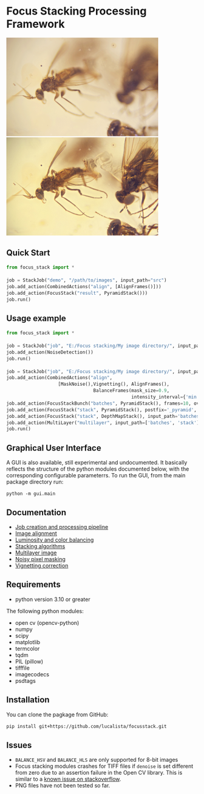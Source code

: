# Focus Stacking Processing Framework

<img src='../img/flies.gif' width="400">  <img src='../img/flies_stack.jpg' width="400">

## Quick Start
```python
from focus_stack import *

job = StackJob("demo", "/path/to/images", input_path="src")
job.add_action(CombinedActions("align", [AlignFrames()]))
job.add_action(FocusStack("result", PyramidStack()))
job.run()
```

## Usage example

```python
from focus_stack import *

job = StackJob("job", "E:/Focus stacking/My image directory/", input_path="src")
job.add_action(NoiseDetection())
job.run()

job = StackJob("job", "E:/Focus stacking/My image directory/", input_path="src")
job.add_action(CombinedActions("align",
			       [MaskNoise(),Vignetting(), AlignFrames(),
                                BalanceFrames(mask_size=0.9,
                                              intensity_interval={'min': 150, 'max': 65385})]))
job.add_action(FocusStackBunch("batches", PyramidStack(), frames=10, overlap=2, denoise=0.8))
job.add_action(FocusStack("stack", PyramidStack(), postfix='_pyramid', denoise=0.8))
job.add_action(FocusStack("stack", DepthMapStack(), input_path='batches', postfix='_depthmap', denoise=0.8))
job.add_action(MultiLayer("multilayer", input_path=['batches', 'stack']))
job.run()
```

## Graphical User Interface

A GUI is also available, still experimental and undocumented.
It basically reflects the structure of the python modules documented below, with the corresponding configurable parameterrs.
To run the GUI, from the main package directory run:

```console
python -m gui.main
```

## Documentation
- [Job creation and processing pipeline](../docs/job.md)
- [Image alignment](../docs/alignment.md)
- [Luminosity and color balancing](../docs/balancing.md)
- [Stacking algorithms](../docs/focus_stacking.md)
- [Multilayer image](../docs/multilayer.md)
- [Noisy pixel masking](../docs/noise.md)
- [Vignetting correction](../docs/vignetting.md)

## Requirements

* python version 3.10 or greater

The following python modules:
* open cv (opencv-python)
* numpy
* scipy
* matplotlib
* termcolor
* tqdm
* PIL (pillow)
* tifffile
* imagecodecs
* psdtags

## Installation
You can clone the pagkage from GitHub:

```bash
pip install git+https://github.com/lucalista/focusstack.git
```
## Issues

* ```BALANCE_HSV``` and ```BALANCE_HLS``` are only supported for 8-bit images
* Focus stacking modules crashes for TIFF files if  ```denoise``` is set different from zero due to an assertion failure in the Open CV library. This is similar to a [known issue on stackoverflow](https://stackoverflow.com/questions/76647895/opencv-fastnlmeansdenoisingmulti-should-support-16-bit-images-but-does-it).
* PNG files have not been tested so far.
